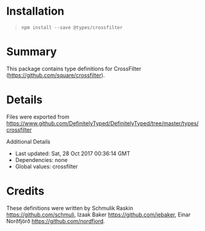# Installation
> `npm install --save @types/crossfilter`

# Summary
This package contains type definitions for CrossFilter (https://github.com/square/crossfilter).

# Details
Files were exported from https://www.github.com/DefinitelyTyped/DefinitelyTyped/tree/master/types/crossfilter

Additional Details
 * Last updated: Sat, 28 Oct 2017 00:36:14 GMT
 * Dependencies: none
 * Global values: crossfilter

# Credits
These definitions were written by Schmulik Raskin <https://github.com/schmuli>, Izaak Baker <https://github.com/iebaker>, Einar Norðfjörð <https://github.com/nordfjord>.
